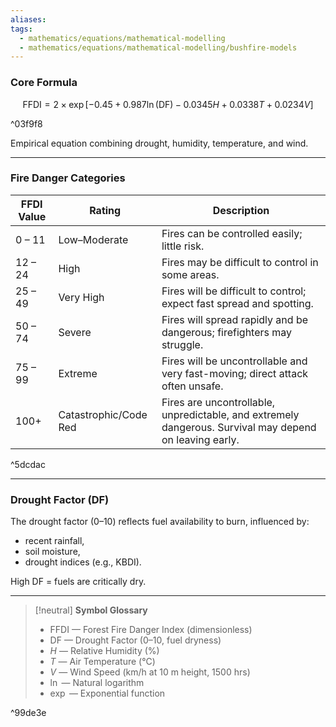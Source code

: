 ```yaml
---
aliases:
tags:
  - mathematics/equations/mathematical-modelling
  - mathematics/equations/mathematical-modelling/bushfire-models
---
```


### Core Formula
$$
\text{FFDI} = 2 \times \exp \left[ -0.45 + 0.987 \ln(\text{DF}) - 0.0345H + 0.0338T + 0.0234V \right]
$$  

^03f9f8

Empirical equation combining drought, humidity, temperature, and wind.

---

### Fire Danger Categories

| **FFDI Value** | **Rating**            | **Description**                                                                                         |
| -------------- | --------------------- | ------------------------------------------------------------------------------------------------------- |
| 0 – 11         | Low–Moderate          | Fires can be controlled easily; little risk.                                                            |
| 12 – 24        | High                  | Fires may be difficult to control in some areas.                                                        |
| 25 – 49        | Very High             | Fires will be difficult to control; expect fast spread and spotting.                                    |
| 50 – 74        | Severe                | Fires will spread rapidly and be dangerous; firefighters may struggle.                                  |
| 75 – 99        | Extreme               | Fires will be uncontrollable and very fast-moving; direct attack often unsafe.                          |
| 100+           | Catastrophic/Code Red | Fires are uncontrollable, unpredictable, and extremely dangerous. Survival may depend on leaving early. |

^5dcdac

---

### Drought Factor (DF)
The drought factor ($0$–$10$) reflects fuel availability to burn, influenced by:  
- recent rainfall,  
- soil moisture,  
- drought indices (e.g., KBDI).  

High DF = fuels are critically dry.

---

> [!neutral] **Symbol Glossary**  
> - $\text{FFDI}$ — Forest Fire Danger Index (dimensionless)  
> - $\text{DF}$ — Drought Factor (0–10, fuel dryness)  
> - $H$ — Relative Humidity (%)  
> - $T$ — Air Temperature (°C)  
> - $V$ — Wind Speed (km/h at 10 m height, 1500 hrs)  
> - $\ln$ — Natural logarithm  
> - $\exp$ — Exponential function

^99de3e

